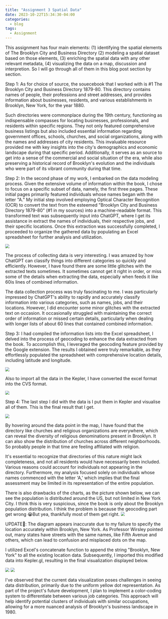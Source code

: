 ```yaml
---
title: "Assignment 3 Spatial Data"
date: 2023-10-22T15:34:30-04:00
categories:
  - blog
tags:
  - Assignment 
---
```


This assignment has four main elements: (1) identifying the spatial elements of The Brooklyn City and Business Directory (2) modeling a spatial dataset based on those elements, (3) enriching the spatial data with any other relevant metadata, (4) visualizing the data on a map, discussion and interpretion. So I will go through all of them in this blog post section by section.

Step 1: As for choice of source, the souecebook that I worked with is #1 The Brooklyn City and Business Directory 1879-80. This directory contains names of people, their professions and street addresses, and provides information about businesses, residents, and various establishments in Brooklyn, New York, for the year 1880. 

Such directories were commonplace during the 19th century, functioning as indispensable compasses for locating businesses, professionals, and residents within specific regions. They not only featured comprehensive business listings but also included essential information regarding government offices, schools, churches, and social organizations, along with the names and addresses of city residents. This invaluable resource provided me with key insights into the city's demographics and economic landscape during that specific period. Additionally, it serves as an source to get into a sense of the commercial and social situation of the era, while also preserving a historical record of Brooklyn's evolution and the individuals who were part of its vibrant community during that time.

Step 2: In the second phase of my work, I embarked on the data modeling process. Given the extensive volume of information within the book, I chose to focus on a specific subset of data, namely, the first three pages. These initial pages primarily featured individuals whose names began with the letter "A." My initial step involved employing Optical Character Recognition (OCR) to convert the text from the esteemed "Brooklyn City and Business Directory 1879-80" (#1 in my sources) into a machine-readable format. This transformed text was subsequently input into ChatGPT, where I get its assistance in extract the names of individuals, their respective jobs, and their specific locations. Once this extraction was successfully completed, I proceeded to organize the gathered data by populating an Excel spreadsheet for further analysis and utilization.

<img src="/assets/images/11.png" style="zoom:80%"/>

The process of collecting data is very interesting. I was amazed by how ChatGPT can classify things into different categories so quickly and efficiently. However, I have found there are some little glitches with the extracted texts sometimes. It sometimes cannot get it right in order, or miss some of the details when extracting the data, especially when feeds it like 60is lines of combined information.

The data collection process was truly fascinating to me. I was particularly impressed by ChatGPT's ability to rapidly and accurately classify information into various categories, such as names, jobs, and their locations. However, I did encounter some minor glitches with the extracted text on occasion. It occasionally struggled with maintaining the correct order of information or missed certain details, particularly when dealing with longer lists of about 60 lines that contained combined information.


Step 3: I had compiled the information lists into the Excel spreadsheet, I delved into the process of geocoding to enhance the data extracted from the book. To accomplish this, I leveraged the geocoding feature provided by the Google extension. The results I obtained were truly remarkable, as they effortlessly populated the spreadsheet with comprehensive location details, including latitude and longitude. 

<img src="/assets/images/12.png" style="zoom:80%"/>

Also to import all the data in the Kepler, I have converted the excel format into the CVS format.

<img src="/assets/images/13.png" style="zoom:80%"/>

Step 4: The last step I did with the data is I put them in Kepler and visualise all of them. This is the final result that I get.

<img src="/assets/images/14.png" style="zoom:80%"/>

By hovering around the data point in the map, I have found that the directory like churches and religious organizations are everywhere, which can reveal the diversity of religious denominations present in Brooklyn. It can also show the distribution of churches across different neighborhoods. So probably people in that time are feeling affiliated with religion.

It's essential to recognize that directories of this nature might lack completeness, and not all residents would have necessarily been included. Various reasons could account for individuals not appearing in the directory. Furthermore, my analysis focused solely on individuals whose names commenced with the letter 'A,' which implies that the final assessment may be limited in its representation of the entire population.

There is also drawbacks of the charts, as the picture shown below, we can see the population is distributed around the US, but not limited in New York City. I think this is very suspicious, since the book is only about the Brooklyn population distribution. I think the problem is because the geocoding part get wrong 😭But yea, thankfully most of them get right.
<img src="/assets/images/15.png" style="zoom:80%"/>


UPDATE🌟:
The diagram appears inaccurate due to my failure to specify the location accurately within Brooklyn, New York. As Professor Wirsley pointed out, many states have streets with the same names, like Fifth Avenue and others, which can lead to confusion and misplaced dots on the map.


I utilized Excel's concatenate function to append the string "Brooklyn, New York" to all the existing location data. Subsequently, I imported this modified data into Kepler.gl, resulting in the final visualization displayed below.

<img src="/assets/images/16.png" style="zoom:80%"/>

<img src="/assets/images/17.png" style="zoom:80%"/>

I've observed that the current data visualization poses challenges in seeing data distribution, primarily due to the uniform yellow dot representation. As part of the project's future development, I plan to implement a color-coding system to differentiate between various job categories. This approach will help identify potential clusters of individuals with similar occupations, allowing for a more nuanced analysis of Brooklyn's business landscape in 1980.

